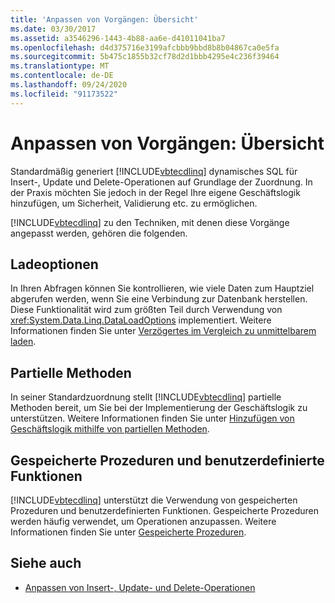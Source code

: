 ```yaml
---
title: 'Anpassen von Vorgängen: Übersicht'
ms.date: 03/30/2017
ms.assetid: a3546296-1443-4b88-aa6e-d41011041ba7
ms.openlocfilehash: d4d375716e3199afcbbb9bbd8b8b04867ca0e5fa
ms.sourcegitcommit: 5b475c1855b32cf78d2d1bbb4295e4c236f39464
ms.translationtype: MT
ms.contentlocale: de-DE
ms.lasthandoff: 09/24/2020
ms.locfileid: "91173522"
---
```

# <a name="customizing-operations-overview"></a>Anpassen von Vorgängen: Übersicht

Standardmäßig generiert [!INCLUDE[vbtecdlinq](../../../../../../includes/vbtecdlinq-md.md)] dynamisches SQL für Insert-, Update und Delete-Operationen auf Grundlage der Zuordnung. In der Praxis möchten Sie jedoch in der Regel Ihre eigene Geschäftslogik hinzufügen, um Sicherheit, Validierung etc. zu ermöglichen.  
  
 [!INCLUDE[vbtecdlinq](../../../../../../includes/vbtecdlinq-md.md)] zu den Techniken, mit denen diese Vorgänge angepasst werden, gehören die folgenden.  
  
## <a name="loading-options"></a>Ladeoptionen  

 In Ihren Abfragen können Sie kontrollieren, wie viele Daten zum Hauptziel abgerufen werden, wenn Sie eine Verbindung zur Datenbank herstellen. Diese Funktionalität wird zum größten Teil durch Verwendung von <xref:System.Data.Linq.DataLoadOptions> implementiert. Weitere Informationen finden Sie unter [Verzögertes im Vergleich zu unmittelbarem laden](deferred-versus-immediate-loading.md).  
  
## <a name="partial-methods"></a>Partielle Methoden  

 In seiner Standardzuordnung stellt [!INCLUDE[vbtecdlinq](../../../../../../includes/vbtecdlinq-md.md)] partielle Methoden bereit, um Sie bei der Implementierung der Geschäftslogik zu unterstützen. Weitere Informationen finden Sie unter [Hinzufügen von Geschäftslogik mithilfe von partiellen Methoden](adding-business-logic-by-using-partial-methods.md).  
  
## <a name="stored-procedures-and-user-defined-functions"></a>Gespeicherte Prozeduren und benutzerdefinierte Funktionen  

 [!INCLUDE[vbtecdlinq](../../../../../../includes/vbtecdlinq-md.md)] unterstützt die Verwendung von gespeicherten Prozeduren und benutzerdefinierten Funktionen. Gespeicherte Prozeduren werden häufig verwendet, um Operationen anzupassen. Weitere Informationen finden Sie unter [Gespeicherte Prozeduren](stored-procedures.md).  
  
## <a name="see-also"></a>Siehe auch

- [Anpassen von Insert-, Update- und Delete-Operationen](customizing-insert-update-and-delete-operations.md)
